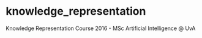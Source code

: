 # knowledge_representation
Knowledge Representation Course 2016 - MSc Artificial Intelligence @ UvA
